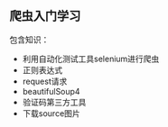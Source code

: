 ## 爬虫入门学习

包含知识：
- 利用自动化测试工具selenium进行爬虫
- 正则表达式
- request请求
- beautifulSoup4
- 验证码第三方工具
- 下载source图片
